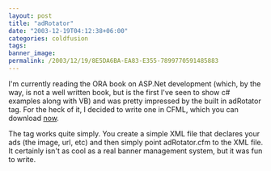 ```yaml
---
layout: post
title: "adRotator"
date: "2003-12-19T04:12:38+06:00"
categories: coldfusion 
tags: 
banner_image: 
permalink: /2003/12/19/8E5DA6BA-EA83-E355-7899770591485883
---
```


I'm currently reading the ORA book on ASP.Net development (which, by the way, is not a well written book, but is the first I've seen to show c# examples along with VB) and was pretty impressed by the built in adRotator tag. For the heck of it, I decided to write one in CFML, which you can download <a href="http://www.camdenfamily.com/morpheus/downloads/adrotator.zip">now</a>. 

The tag works quite simply. You create a simple XML file that declares your ads (the image, url, etc) and then simply point adRotator.cfm to the XML file.  It certainly isn't as cool as a real banner management system, but it was fun to write.